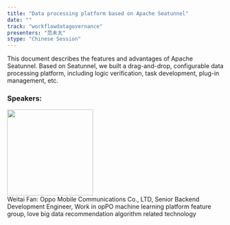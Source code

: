 ```yaml
---
title: "Data processing platform based on Apache Seatunnel"
date: "" 
track: "workflowdatagovernance"
presenters: "范未太"
stype: "Chinese Session"
---
```

This document describes the features and advantages of Apache Seatunnel. Based on Seatunnel, we built a drag-and-drop, configurable data processing platform, including logic verification, task development, plug-in management, etc.
 ### Speakers: 
 <img src="images/speaker/1100.png" width="200" /><br>Weitai Fan: Oppo Mobile Communications Co., LTD, Senior Backend Development Engineer, Work in opPO machine learning platform feature group, love big data recommendation algorithm related technology

 